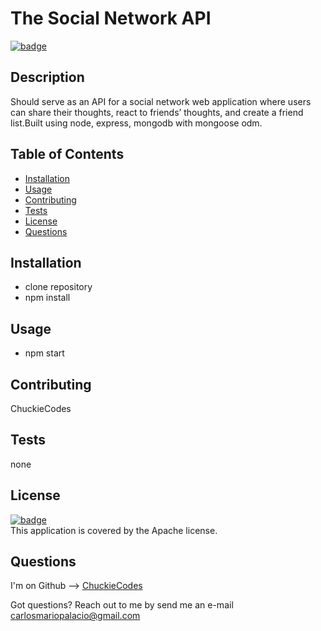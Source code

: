 
# The Social Network API

[![badge](https://img.shields.io/badge/license-Apache-brightgreen)](https://opensource.org/licenses/Apache)<br />

## Description
Should serve as an API for a social network web application where users can share their thoughts, react to friends’ thoughts, and create a friend list.Built using node, express, mongodb with mongoose odm.

## Table of Contents

- [Installation](#installation)
- [Usage](#usage)
- [Contributing](#contributing)
- [Tests](#tests)
- [License](#license)
- [Questions](#questions)

## Installation
- clone repository
- npm install

## Usage
- npm start

## Contributing
ChuckieCodes

## Tests
none


## License
[![badge](https://img.shields.io/badge/license-Apache-brightgreen)](https://opensource.org/licenses/Apache)
<br />
This application is covered by the Apache license.


## Questions
I'm on Github --> [ChuckieCodes](https://github.com/ChuckieCodes)<br />

Got questions? Reach out to me by send me an e-mail carlosmariopalacio@gmail.com<br />
  